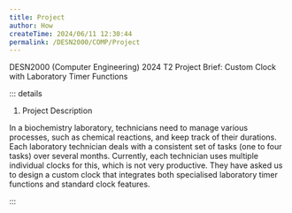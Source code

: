```yaml
---
title: Project
author: How
createTime: 2024/06/11 12:30:44
permalink: /DESN2000/COMP/Project
---
```


DESN2000 (Computer Engineering) 2024 T2
Project Brief: Custom Clock with Laboratory Timer Functions

::: details

1. Project Description

In a biochemistry laboratory, technicians need to manage various processes, such as chemical
reactions, and keep track of their durations. Each laboratory technician deals with a consistent
set of tasks (one to four tasks) over several months. Currently, each technician uses multiple
individual clocks for this, which is not very productive. They have asked us to design a custom
clock that integrates both specialised laboratory timer functions and standard clock features.

:::
